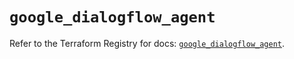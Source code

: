 # `google_dialogflow_agent`

Refer to the Terraform Registry for docs: [`google_dialogflow_agent`](https://registry.terraform.io/providers/hashicorp/google-beta/6.11.1/docs/resources/google_dialogflow_agent).
